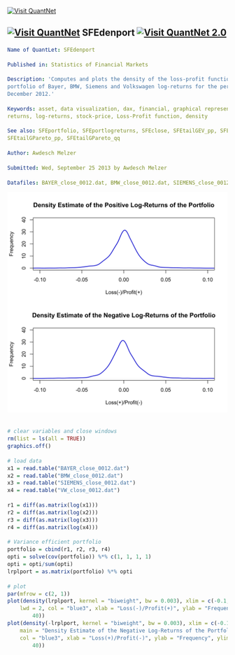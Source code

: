 
[<img src="https://github.com/QuantLet/Styleguide-and-Validation-procedure/blob/master/pictures/banner.png" alt="Visit QuantNet">](http://quantlet.de/index.php?p=info)

## [<img src="https://github.com/QuantLet/Styleguide-and-Validation-procedure/blob/master/pictures/qloqo.png" alt="Visit QuantNet">](http://quantlet.de/) **SFEdenport** [<img src="https://github.com/QuantLet/Styleguide-and-Validation-procedure/blob/master/pictures/QN2.png" width="60" alt="Visit QuantNet 2.0">](http://quantlet.de/d3/ia)

```yaml
Name of QuantLet: SFEdenport

Published in: Statistics of Financial Markets

Description: 'Computes and plots the density of the loss-profit function for the variance efficient
portfolio of Bayer, BMW, Siemens and Volkswagen log-returns for the period 1 January 2000 - 31
December 2012.'

Keywords: asset, data visualization, dax, financial, graphical representation, plot, portfolio,
returns, log-returns, stock-price, Loss-Profit function, density

See also: SFEportfolio, SFEportlogreturns, SFEclose, SFEtailGEV_pp, SFEtailGEV_qq,
SFEtailGPareto_pp, SFEtailGPareto_qq

Author: Awdesch Melzer

Submitted: Wed, September 25 2013 by Awdesch Melzer

Datafiles: BAYER_close_0012.dat, BMW_close_0012.dat, SIEMENS_close_0012.dat, VW_close_0012.dat
```

![Picture1](SFEdenport-1.png)


```r

# clear variables and close windows
rm(list = ls(all = TRUE))
graphics.off()

# load data
x1 = read.table("BAYER_close_0012.dat")
x2 = read.table("BMW_close_0012.dat")
x3 = read.table("SIEMENS_close_0012.dat")
x4 = read.table("VW_close_0012.dat")

r1 = diff(as.matrix(log(x1)))
r2 = diff(as.matrix(log(x2)))
r3 = diff(as.matrix(log(x3)))
r4 = diff(as.matrix(log(x4)))

# Variance efficient portfolio
portfolio = cbind(r1, r2, r3, r4)
opti = solve(cov(portfolio)) %*% c(1, 1, 1, 1)
opti = opti/sum(opti)
lrplport = as.matrix(portfolio) %*% opti

# plot
par(mfrow = c(2, 1))
plot(density(lrplport, kernel = "biweight", bw = 0.003), xlim = c(-0.1, 0.1), main = "Density Estimate of the Positive Log-Returns of the Portfolio", 
    lwd = 2, col = "blue3", xlab = "Loss(-)/Profit(+)", ylab = "Frequency", ylim = c(0, 
        40))
plot(density(-lrplport, kernel = "biweight", bw = 0.003), xlim = c(-0.1, 0.1), 
    main = "Density Estimate of the Negative Log-Returns of the Portfolio", lwd = 2, 
    col = "blue3", xlab = "Loss(+)/Profit(-)", ylab = "Frequency", ylim = c(0, 
        40))

```
